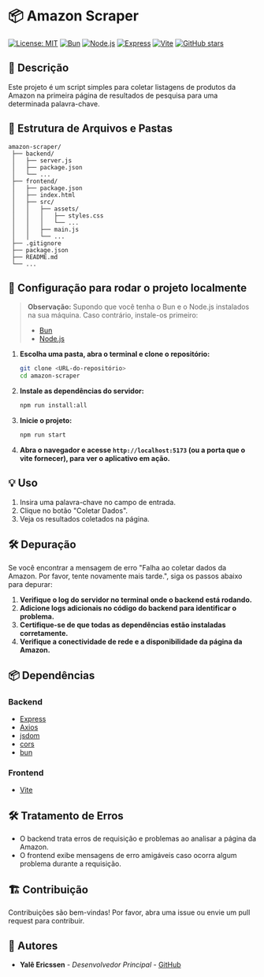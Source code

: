 # 📦 Amazon Scraper

[![License: MIT](https://img.shields.io/badge/License-MIT-yellow.svg)](https://opensource.org/licenses/MIT)
[![Bun](https://img.shields.io/badge/bun-0.1.0-blue.svg)](https://bun.sh/)
[![Node.js](https://img.shields.io/badge/node.js-14.17.0-green.svg)](https://nodejs.org/)
[![Express](https://img.shields.io/badge/express-4.18.1-blue.svg)](https://expressjs.com/)
[![Vite](https://img.shields.io/badge/vite-2.9.9-brightgreen.svg)](https://vitejs.dev/)
[![GitHub stars](https://img.shields.io/github/stars/ericssendelima/amazon-scraper.svg?style=social&label=Star)](https://github.com/ericssendelima/amazon-scraper)

## 📝 Descrição
Este projeto é um script simples para coletar listagens de produtos da Amazon na primeira página de resultados de pesquisa para uma determinada palavra-chave.

## 📂 Estrutura de Arquivos e Pastas

```plaintext
amazon-scraper/
 ├── backend/
 │   ├── server.js
 │   ├── package.json
 │   └── ...
 ├── frontend/
 │   ├── package.json
 │   ├── index.html
 │   ├── src/
 │   │   ├── assets/
 │   │   │   ├── styles.css
 │   │   │   └── ...
 │   │   ├── main.js
 │   │   └── ...
 ├── .gitignore
 ├── package.json
 ├── README.md
 └── ...
```

## 🚀 Configuração para rodar o projeto localmente

> **Observação:** Supondo que você tenha o Bun e o Node.js instalados na sua máquina. Caso contrário, instale-os primeiro:
> - [Bun](https://bun.sh/)
> - [Node.js](https://nodejs.org/)

1. **Escolha uma pasta, abra o terminal e clone o repositório:**
   ```bash
   git clone <URL-do-repositório>
   cd amazon-scraper
   ```

2. **Instale as dependências do servidor:**
   ```bash
   npm run install:all
   ```

3. **Inicie o projeto:**
   ```bash
   npm run start
   ```

6. **Abra o navegador e acesse `http://localhost:5173` (ou a porta que o vite fornecer), para ver o aplicativo em ação.**

## 💡 Uso

1. Insira uma palavra-chave no campo de entrada.
2. Clique no botão "Coletar Dados".
3. Veja os resultados coletados na página.

## 🛠️ Depuração

Se você encontrar a mensagem de erro "Falha ao coletar dados da Amazon. Por favor, tente novamente mais tarde.", siga os passos abaixo para depurar:

1. **Verifique o log do servidor no terminal onde o backend está rodando.**
2. **Adicione logs adicionais no código do backend para identificar o problema.**
3. **Certifique-se de que todas as dependências estão instaladas corretamente.**
4. **Verifique a conectividade de rede e a disponibilidade da página da Amazon.**

## 📦 Dependências

### Backend
- [Express](https://expressjs.com/)
- [Axios](https://axios-http.com/)
- [jsdom](https://github.com/jsdom/jsdom)
- [cors](https://github.com/expressjs/cors)
- [bun](https://bun.sh/)

### Frontend
- [Vite](https://vitejs.dev/)

## 🛠️ Tratamento de Erros
- O backend trata erros de requisição e problemas ao analisar a página da Amazon.
- O frontend exibe mensagens de erro amigáveis caso ocorra algum problema durante a requisição.

## 🏗️ Contribuição
Contribuições são bem-vindas! Por favor, abra uma issue ou envie um pull request para contribuir.

## 👥 Autores
- **Yalê Ericssen** - *Desenvolvedor Principal* - [GitHub](https://github.com/ericssendelima)
